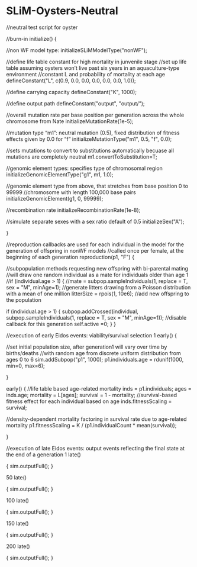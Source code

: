 # SLiM-Oysters-Neutral

//neutral test script for oyster

//burn-in
initialize()
{

//non WF model type:
initializeSLiMModelType("nonWF");

//define life table constant for high mortality in junvenile stage
//set up life table assuming oysters won’t live past six years in an aquaculture-type environment 
//constant L and probability of mortality at each age
defineConstant("L", c(0.9, 0.0, 0.0, 0.0, 0.0, 0.0, 1.0));

//define carrying capacity
defineConstant("K", 1000);

//define output path 
defineConstant("output", "output/");

//overall mutation rate per base position per generation across the whole chromosome from Nate
initializeMutationRate(1e-5);

//mutation type “m1”: neutral mutation (0.5), fixed distribution of fitness effects given by 0.0 for “f”
initializeMutationType("m1", 0.5, "f", 0.0);

//sets mutations to convert to substitutions automatically becuase all mutations are completely neutral
m1.convertToSubstitution=T;

//genomic element types: specifies type of chromosomal region
initializeGenomicElementType("g1", m1, 1.0);

//genomic element type from above, that stretches from base position 0 to 99999
//chromosome with length 100,000 base pairs 
initializeGenomicElement(g1, 0, 99999);

//recombination rate
initializeRecombinationRate(1e-8);

//simulate separate sexes with a sex ratio default of 0.5
initializeSex("A");

}

//reproduction callbacks are used for each individual in the model for the generation of offspring in nonWF models
//called once per female, at the beginning of each generation
reproduction(p1, "F")
{

//subpopulation methods requesting new offspring with bi-parental mating 
//will draw one random individual as a mate for individuals older than age 1
//if (individual.age > 1) {
//mate = subpop.sampleIndividuals(1, replace = T, sex = "M", minAge=1); 
//generate litters drawing from a Poisson distribution with a mean of one million
litterSize = rpois(1, 10e6);
//add new offspring to the population

if (individual.age > 1) {
subpop.addCrossed(individual, subpop.sampleIndividuals(1, replace = T, sex = "M", minAge=1));
//disable callback for this generation
self.active =0;
	}
}

//execution of early Eidos events: viability/survival selection
1 early() 
{

//set initial population size, after generation1 will vary over time by births/deaths
//with random age from discrete uniform distribution from ages 0 to 6
sim.addSubpop("p1", 1000);
p1.individuals.age = rdunif(1000, min=0, max=6);

}

early()
{
//life table based age-related mortality
inds = p1.individuals;
ages = inds.age;
mortality = L[ages];
survival = 1 - mortality;
//survival-based fitness effect for each individual based on age
inds.fitnessScaling = survival;

//density-dependent mortality factoring in survival rate due to age-related mortality
p1.fitnessScaling = K / (p1.individualCount * mean(survival));

}

//execution of late Eidos events: output events reflecting the final state at the end of a generation
1 late()

{
sim.outputFull();
}


50 late()

{
sim.outputFull();
}

100 late()

{
sim.outputFull();
}

150 late()

{
sim.outputFull();
}

200 late()

{
sim.outputFull();
}
